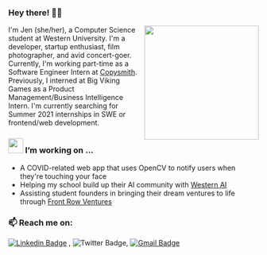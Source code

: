 ### Hey there! 👋✨
<img align='right' src="https://media.giphy.com/media/h5vCZ5J3EJBQ7IkvO9/giphy.gif" width="230">

I'm Jen (she/her), a Computer Science student at Western University. I'm a developer, startup enthusiast, film photographer, and avid concert-goer. Currently, I'm working part-time as a Software Engineer Intern at [Copysmith](https://www.copysmith.ai/). Previously, I interned at Big Viking Games as a Product Management/Business Intelligence Intern. 
I'm currently searching for Summer 2021 internships in SWE or frontend/web development. 

### <img src="https://media.giphy.com/media/1g0NvwH9ysw9XYhDi1/giphy.gif" width="30"> I’m working on ...
- A COVID-related web app that uses OpenCV to notify users when they're touching your face
- Helping my school build up their AI community with [Western AI](https://www.facebook.com/westernuai)
- Assisting student founders in bringing their dream ventures to life through [Front Row Ventures](https://frontrow.ventures/)

<!--- ### <img src="https://media.giphy.com/media/UQVe6R4bB6l66SpIwN/giphy.gif" width="30"> I’m learning ...
- To sharpen my web dev skills - always down to work on neat projects
- AI marketing techniques to boost the ROI of marketing campaigns --->

<!---### 💬 Ask me about ...
- The student startup landscape in Canada
- My concerns about climate change - especially the destruction of our coral reefs 😢
- Tips on self development and well being--->

### 📫 Reach me on: 
[![Linkedin Badge](https://img.shields.io/badge/-LinkedIn-blue?style=flat-square&logo=Linkedin&logoColor=white&link=https://www.linkedin.com/in/jennifer-jy-zhang/)](https://www.linkedin.com/in/jennifer-jy-zhang/) , ![Twitter Badge](https://img.shields.io/twitter/follow/jenniferjyzhang?style=social), [![Gmail Badge](https://img.shields.io/badge/-Gmail-c14438?style=flat-square&logo=Gmail&logoColor=white&link=mailto:jenniferz0401@gmail.com.com)](mailto:jenniferz0401@gmail.com)



